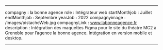 ---

compagny : la bonne agence
role : Intégrateur web
startMonthjob : Juillet 
endMonthjob : Septembre
yearJob : 2022
compagnyimage : /images/pistacheWeb.jpg
compagnyLink : www.labonneagence.fr
description : Intégration des maquettes Figma pour le site du théatre MC2 à Grenoble pour l’agence la bonne agence. Intégration en version mobile et desktop.

---
